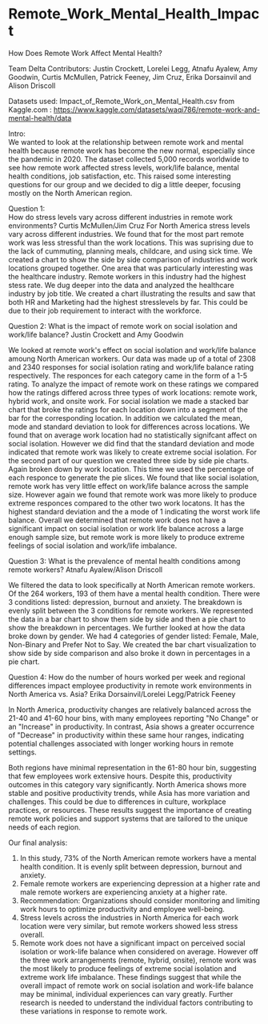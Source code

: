 # Remote_Work_Mental_Health_Impact
How Does Remote Work Affect Mental Health?

Team Delta Contributors:  Justin Crockett, Lorelei Legg, Atnafu Ayalew, Amy Goodwin, Curtis McMullen, Patrick Feeney, Jim Cruz, Erika Dorsainvil and Alison Driscoll

Datasets used:
	Impact_of_Remote_Work_on_Mental_Health.csv from Kaggle.com : https://www.kaggle.com/datasets/waqi786/remote-work-and-mental-health/data
 
Intro:  
We wanted to look at the relationship between remote work and mental health because remote work has become the new normal, especially since the pandemic in 2020.  The dataset collected 5,000 records worldwide to see how remote work affected stress levels, work/life balance, mental health conditions, job satisfaction, etc.  This raised some interesting questions for our group and we decided to dig a little deeper, focusing mostly on the North American region.

Question 1:  
How do stress levels vary across different industries in remote work environments?  Curtis McMullen/Jim Cruz
For North America stress levels vary across different industries. We found that for the most part remote work was less stressful than the work locations. This was suprising due to the lack of cummuting, planning meals, childcare, and using sick time. We created a chart to show the side by side comparison of industries and work locations grouped together.
One area that was particularly interesting was the healthcare industry. Remote workers in this industry had the highest stess rate. We dug deeper into the data and analyzed the healthcare industry by job title. We created a chart illustrating the results and saw that both HR and Marketing had the highest stresslevels by far. This could be due to their job requirement to interact with the workforce.

Question 2:
What is the impact of remote work on social isolation and work/life balance? Justin Crockett and Amy Goodwin

We looked at remote work's effect on social isolation and work/life balance amoung North American workers. Our data was made up of a total of 2308 and 2340 responses for social isolation rating and work/life balance rating respectively. The responces for each category came in the form of a 1-5 rating. To analyze the impact of remote work on these ratings we compared how the ratings differed across three types of work locations: remote work, hybrid work, and onsite work. For social isolation we made a stacked bar chart that broke the ratings for each location down into a segment of the bar for the corresponding location. In addition we calculated the mean, mode and standard deviation to look for differences across locations. We found that on average work location had no statistically signifcant affect on social isolation. However we did find that the standard deviation and mode indicated that remote work was likely to create extreme social isolation. For the second part of our question we created three side by side pie charts. Again broken down by work location. This time we used the percentage of each responce to generate the pie slices. We found that like social isolation, remote work has very little effect on work/life balance across the sample size. However again we found that remote work was more likely to produce extreme responces compared to the other two work locatons. It has the highest standard deviation and the a mode of 1 indicating the worst work life balance. Overall we determined that remote work does not have a significant impact on social isolation or work life balance across a large enough sample size, but remote work is more likely to produce extreme feelings of social isolation and work/life imbalance. 

Question 3:
What is the prevalence of mental health conditions among remote workers?  Atnafu Ayalew/Alison Driscoll

We filtered the data to look specifically at North American remote workers.  Of the 264 workers, 193 of them have a mental health condition.  There were 3 conditions listed:  depression, burnout and anxiety.  The breakdown is evenly split between the 3 conditions for remote workers.  We represented the data in a bar chart to show them side by side and then a pie chart to show the breakdown in percentages.
We further looked at how the data broke down by gender.  We had 4 categories of gender listed:  Female, Male, Non-Binary and Prefer Not to Say.  We created the bar chart visualization to show side by side comparison and also broke it down in percentages in a pie chart.

Question 4:
How do the number of hours worked per week and regional differences impact employee productivity in remote work environments in North America vs. Asia? Erika Dorsainvil/Lorelei Legg/Patrick Feeney

In North America, productivity changes are relatively balanced across the 21-40 and 41-60 hour bins, with many employees reporting "No Change" or an "Increase" in productivity. In contrast, Asia shows a greater occurrence of "Decrease" in productivity within these same hour ranges, indicating potential challenges associated with longer working hours in remote settings.

Both regions have minimal representation in the 61-80 hour bin, suggesting that few employees work extensive hours. Despite this, productivity outcomes in this category vary significantly. North America shows more stable and positive productivity trends, while Asia has more variation and challenges. This could be due to differences in culture, workplace practices, or resources. These results suggest the importance of creating remote work policies and support systems that are tailored to the unique needs of each region.





Our final analysis:
1) In this study, 73% of the North American remote workers have a mental health condition.  It is evenly split between depression, burnout and anxiety.
2) Female remote workers are experiencing depression at a higher rate and male remote workers are experiencing anxiety at a higher rate.
3) Recommendation: Organizations should consider monitoring and limiting work hours to optimize productivity and employee well-being.
4) Stress levels across the industries in North America for each work location were very similar, but remote workers showed less stress overall.
5) Remote work does not have a significant impact on perceived social isolation or work-life balance when considered on average. However off the three work arrangements (remote, hybrid, onsite), remote work was the most likely to produce feelings of extreme social isolation and extreme work life imbalance. These findings suggest that while the overall impact of remote work on social isolation and work-life balance may be minimal, individual experiences can vary greatly. Further research is needed to understand the individual factors contributing to these variations in response to remote work. 
